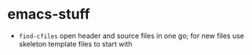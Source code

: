 # emacs-stuff

- `find-cfiles` open header and source files in one go; for new files use skeleton template files to start with
